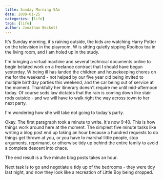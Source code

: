 ```yaml
---
title: Sunday Morning 9Am
date: 2009-01-25
categories: [life]
tags: [life]
author: Jonathan Beckett
---
```


It's Sunday morning, it's raining outside, the kids are watching Harry Potter on the television in the playroom, W is sitting quietly sipping Rooibos tea in the living room, and I am holed up in the study.

I'm bringing a virtual machine and several technical documents online to begin belated work on a freelance contract that I should have begun yesterday. W being ill has landed the children and housekeeping chores on me for the weekend - not helped by our five year old being invited to multiple birthday parties this weekend, and the car being out of service at the moment. Thankfully her itinerary doesn't require me until mid-afternoon today. Of course sods law dictates that the rain is coming down like stair rods outside - and we will have to walk right the way across town to her next party.

I'm wondering how she will take not going to today's party.

Okay. The first paragraph took a minute to write. It's now 9:40. This is how things work around here at the moment. The simplest five minute tasks like writing a blog post end up taking an hour because a hundred requests to do things get thrown at you, or you have to marshal little people, stop arguments, reprimand, or otherwise tidy up behind the entire family to avoid a complete descent into chaos.

The end result is a five minute blog posts takes an hour.

Next task is to go and negotiate a tidy up of the bedrooms - they were tidy last night, and now they look like a recreation of Little Boy being dropped.